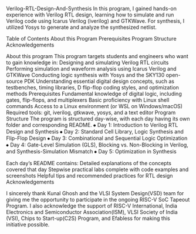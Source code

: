 Verilog-RTL-Design-And-Synthesis
In this program, I gained hands-on experience with Verilog RTL design, learning how to simulate and run Verilog code using Icarus Verilog (iverilog) and GTKWave. For synthesis, I utilized Yosys to generate and analyze the synthesized netlist.


Table of Contents
About this Program
Prerequisites
Program Structure
Acknowledgements

About this program
This program targets students and engineers who want to gain knowledge in:
Designing and simulating Verilog RTL circuits
Performing simulation and waveform analysis using Icarus Verilog and GTKWave
Conducting logic synthesis with Yosys and the SKY130 open-source PDK
Understanding essential digital design concepts, such as testbenches, timing libraries, D flip-flop coding styles, and optimization methods
Prerequisites
Fundamental knowledge of digital logic, including gates, flip-flops, and multiplexers
Basic proficiency with Linux shell commands
Access to a Linux environment (or WSL on Windows/macOS)
Required tools: git, iverilog, gtkwave, yosys, and a text editor
Program Structure
The program is structured day-wise, with each day having its own folder and corresponding README.
⦁	Day 1: Introduction to Verilog RTL Design and Synthesis
⦁	Day 2: Standard Cell Library, Logic Synthesis and Flip-Flop Design
⦁	Day 3: Combinational and Sequential Logic Optimization
⦁	Day 4: Gate-Level Simulation (GLS), Blocking vs. Non-Blocking in Verilog, and Synthesis-Simulation Mismatch
⦁	Day 5: Optimization in Synthesis

Each day’s README contains:
Detailed explanations of the concepts covered that day
Stepwise practical labs complete with code examples and screenshots
Helpful tips and recommended practices for RTL design
Acknowledgements

I sincerely thank  Kunal Ghosh  and the VLSI System Design(VSD) team for giving me the opportunity to participate in the ongoing RISC-V SoC Tapeout Program.
I also acknowledge the support of RISC-V International, India Electronics and Semiconductor Association(ISM), VLSI Society of India (VSI), Chips to Start-up(C2S) Program, and Efabless for making this initiative possible.
